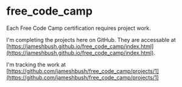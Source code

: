 # free_code_camp

Each Free Code Camp certification requires project work.

I'm completing the projects here on GitHub.
They are accessable at [https://jameshbush.github.io/free_code_camp/index.html](https://jameshbush.github.io/free_code_camp/index.html).

I'm tracking the work at [https://github.com/jameshbush/free_code_camp/projects/1](https://github.com/jameshbush/free_code_camp/projects/1)
